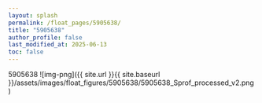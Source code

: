 ```yaml
---
layout: splash
permalink: /float_pages/5905638/
title: "5905638"
author_profile: false
last_modified_at: 2025-06-13
toc: false
---
```

 
5905638
![img-png]({{ site.url }}{{ site.baseurl }}/assets/images/float_figures/5905638/5905638_Sprof_processed_v2.png)